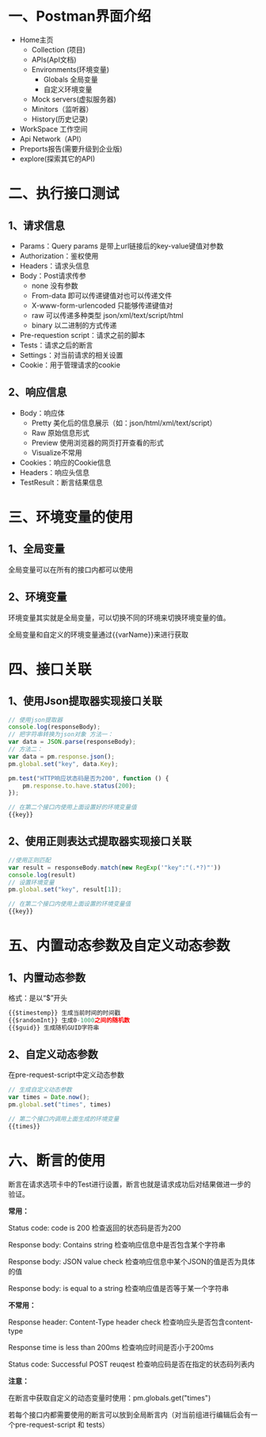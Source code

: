 # 一、Postman界面介绍

- Home主页
  - Collection (项目)
  - APIs(ApI文档)
  - Environments(环境变量)
    - Globals 全局变量
    - 自定义环境变量
  - Mock servers(虚拟服务器)
  - Minitors（监听器）
  - History(历史记录)
- WorkSpace 工作空间
- Api Network（API）
- Preports报告(需要升级到企业版)
- explore(探索其它的API)

# 二、执行接口测试

## 1、请求信息

- Params：Query params 是带上url链接后的key-value键值对参数
- Authorization：鉴权使用
- Headers：请求头信息
- Body：Post请求传参
  - none 没有参数
  - From-data 即可以传递键值对也可以传递文件
  - X-www-form-urlencoded 只能够传递键值对
  - raw 可以传递多种类型 json/xml/text/script/html
  - binary 以二进制的方式传递
- Pre-requestion script：请求之前的脚本
- Tests：请求之后的断言
- Settings：对当前请求的相关设置
- Cookie：用于管理请求的cookie

## 2、响应信息

- Body：响应体
  - Pretty 美化后的信息展示（如：json/html/xml/text/script）
  - Raw 原始信息形式
  - Preview 使用浏览器的网页打开查看的形式
  - Visualize不常用 
- Cookies：响应的Cookie信息
- Headers：响应头信息
- TestResult：断言结果信息

# 三、环境变量的使用

## 1、全局变量

全局变量可以在所有的接口内都可以使用

## 2、环境变量

环境变量其实就是全局变量，可以切换不同的环境来切换环境变量的值。

全局变量和自定义的环境变量通过{{varName}}来进行获取

# 四、接口关联

## 1、使用Json提取器实现接口关联

```js
// 使用json提取器
console.log(responseBody);
// 把字符串转换为json对象 方法一：
var data = JSON.parse(responseBody);
// 方法二：
var data = pm.response.json();
pm.global.set("key", data.Key);

pm.test("HTTP响应状态码是否为200", function () {
    pm.response.to.have.status(200);
});

// 在第二个接口内使用上面设置好的环境变量值
{{key}}
```



## 2、使用正则表达式提取器实现接口关联

```js
//使用正则匹配
var result = responseBody.match(new RegExp('"key":"(.*?)"'))
console.log(result)
// 设置环境变量
pm.global.set("key", result[1]);

// 在第二个接口内使用上面设置的环境变量值
{{key}}
```

# 五、内置动态参数及自定义动态参数

## 1、内置动态参数

格式：是以“$”开头

```js
{{$timestemp}} 生成当前时间的时间戳
{{$randomInt}} 生成0-1000之间的随机数
{{$guid}} 生成随机GUID字符串
```

## 2、自定义动态参数

在pre-request-script中定义动态参数

```js
// 生成自定义动态参数
var times = Date.now();
pm.global.set("times", times)

// 第二个接口内调用上面生成的环境变量
{{times}}
```

# 六、断言的使用

断言在请求选项卡中的Test进行设置，断言也就是请求成功后对结果做进一步的验证。

**常用：**

Status code: code is 200	检查返回的状态码是否为200

Response body: Contains string	检查响应信息中是否包含某个字符串

Response body: JSON value check	检查响应信息中某个JSON的值是否为具体的值

Response body: is equal to a string	检查响应值是否等于某一个字符串

**不常用：**

Response header: Content-Type header check	检查响应头是否包含content-type

Response time is less than 200ms	检查响应时间是否小于200ms

Status code: Successful POST reuqest	检查响应码是否在指定的状态码列表内



**注意：**

在断言中获取自定义的动态变量时使用：pm.globals.get("times")

若每个接口内都需要使用的断言可以放到全局断言内（对当前组进行编辑后会有一个pre-request-script 和 tests）
